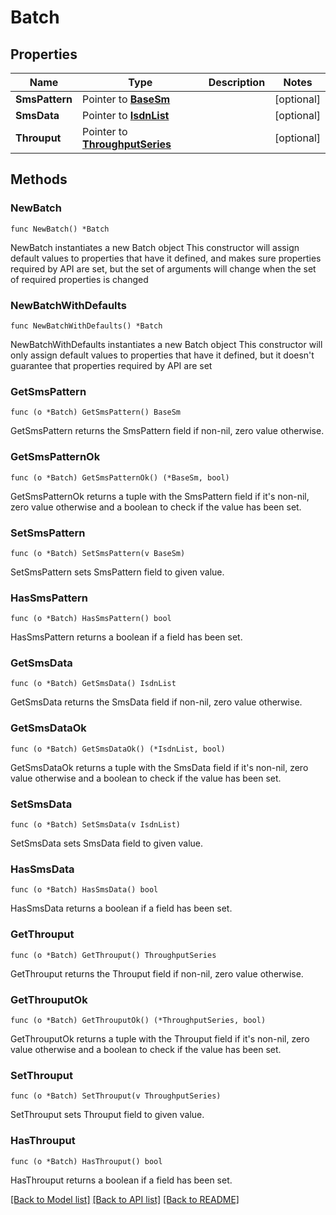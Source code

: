 # Batch

## Properties

Name | Type | Description | Notes
------------ | ------------- | ------------- | -------------
**SmsPattern** | Pointer to [**BaseSm**](BaseSm.md) |  | [optional] 
**SmsData** | Pointer to [**IsdnList**](IsdnList.md) |  | [optional] 
**Throuput** | Pointer to [**ThroughputSeries**](ThroughputSeries.md) |  | [optional] 

## Methods

### NewBatch

`func NewBatch() *Batch`

NewBatch instantiates a new Batch object
This constructor will assign default values to properties that have it defined,
and makes sure properties required by API are set, but the set of arguments
will change when the set of required properties is changed

### NewBatchWithDefaults

`func NewBatchWithDefaults() *Batch`

NewBatchWithDefaults instantiates a new Batch object
This constructor will only assign default values to properties that have it defined,
but it doesn't guarantee that properties required by API are set

### GetSmsPattern

`func (o *Batch) GetSmsPattern() BaseSm`

GetSmsPattern returns the SmsPattern field if non-nil, zero value otherwise.

### GetSmsPatternOk

`func (o *Batch) GetSmsPatternOk() (*BaseSm, bool)`

GetSmsPatternOk returns a tuple with the SmsPattern field if it's non-nil, zero value otherwise
and a boolean to check if the value has been set.

### SetSmsPattern

`func (o *Batch) SetSmsPattern(v BaseSm)`

SetSmsPattern sets SmsPattern field to given value.

### HasSmsPattern

`func (o *Batch) HasSmsPattern() bool`

HasSmsPattern returns a boolean if a field has been set.

### GetSmsData

`func (o *Batch) GetSmsData() IsdnList`

GetSmsData returns the SmsData field if non-nil, zero value otherwise.

### GetSmsDataOk

`func (o *Batch) GetSmsDataOk() (*IsdnList, bool)`

GetSmsDataOk returns a tuple with the SmsData field if it's non-nil, zero value otherwise
and a boolean to check if the value has been set.

### SetSmsData

`func (o *Batch) SetSmsData(v IsdnList)`

SetSmsData sets SmsData field to given value.

### HasSmsData

`func (o *Batch) HasSmsData() bool`

HasSmsData returns a boolean if a field has been set.

### GetThrouput

`func (o *Batch) GetThrouput() ThroughputSeries`

GetThrouput returns the Throuput field if non-nil, zero value otherwise.

### GetThrouputOk

`func (o *Batch) GetThrouputOk() (*ThroughputSeries, bool)`

GetThrouputOk returns a tuple with the Throuput field if it's non-nil, zero value otherwise
and a boolean to check if the value has been set.

### SetThrouput

`func (o *Batch) SetThrouput(v ThroughputSeries)`

SetThrouput sets Throuput field to given value.

### HasThrouput

`func (o *Batch) HasThrouput() bool`

HasThrouput returns a boolean if a field has been set.


[[Back to Model list]](../README.md#documentation-for-models) [[Back to API list]](../README.md#documentation-for-api-endpoints) [[Back to README]](../README.md)


